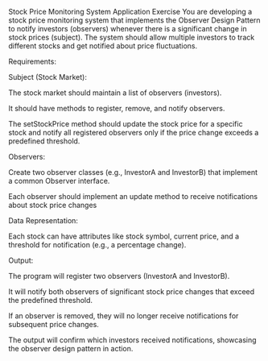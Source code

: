 Stock Price Monitoring System Application Exercise
You are developing a stock price monitoring system that implements the Observer Design Pattern to notify investors (observers) whenever there is a significant change in stock prices (subject). The system should allow multiple investors to track different stocks and get notified about price fluctuations.



Requirements:

Subject (Stock Market):

The stock market should maintain a list of observers (investors).

It should have methods to register, remove, and notify observers.

The setStockPrice method should update the stock price for a specific stock and notify all registered observers only if the price change exceeds a predefined threshold.

Observers:

Create two observer classes (e.g., InvestorA and InvestorB) that implement a common Observer interface.

Each observer should implement an update method to receive notifications about stock price changes

Data Representation:

Each stock can have attributes like stock symbol, current price, and a threshold for notification (e.g., a percentage change).



Output:

The program will register two observers (InvestorA and InvestorB).

It will notify both observers of significant stock price changes that exceed the predefined threshold.

If an observer is removed, they will no longer receive notifications for subsequent price changes.

The output will confirm which investors received notifications, showcasing the observer design pattern in action.

